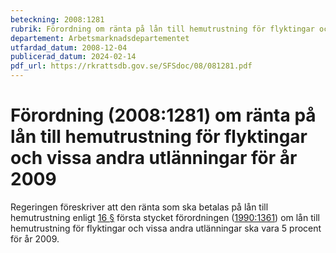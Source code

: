 ```yaml
---
beteckning: 2008:1281
rubrik: Förordning om ränta på lån till hemutrustning för flyktingar och vissa andra utlänningar för år 2009
departement: Arbetsmarknadsdepartementet
utfardad_datum: 2008-12-04
publicerad_datum: 2024-02-14
pdf_url: https://rkrattsdb.gov.se/SFSdoc/08/081281.pdf
---
```


# Förordning (2008:1281) om ränta på lån till hemutrustning för flyktingar och vissa andra utlänningar för år 2009

Regeringen föreskriver att den ränta som ska betalas på lån till hemutrustning enligt [16 §](#16) första stycket förordningen ([1990:1361](https://selex.se/eli/sfs/1990/1361)) om lån till hemutrustning för flyktingar och vissa andra utlänningar ska vara 5 procent för år 2009.